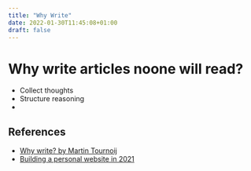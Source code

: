 ```yaml
---
title: "Why Write"
date: 2022-01-30T11:45:08+01:00
draft: false
---
```


# Why write articles noone will read?

- Collect thoughts
- Structure reasoning
- 

## References

- [Why write? by Martin Tournoij](https://www.arp242.net/why-write.html)
- [Building a personal website in 2021](https://news.ycombinator.com/item?id=27173728) 
